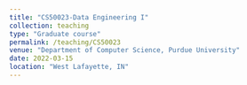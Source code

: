 ```yaml
---
title: "CS50023-Data Engineering I"
collection: teaching
type: "Graduate course"
permalink: /teaching/CS50023
venue: "Department of Computer Science, Purdue University"
date: 2022-03-15
location: "West Lafayette, IN"
---
```


